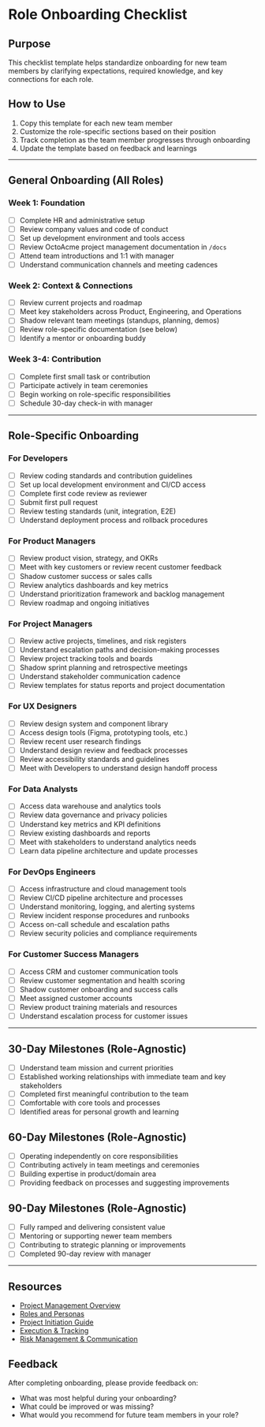 # Role Onboarding Checklist

## Purpose
This checklist template helps standardize onboarding for new team members by clarifying expectations, required knowledge, and key connections for each role.

## How to Use
1. Copy this template for each new team member
2. Customize the role-specific sections based on their position
3. Track completion as the team member progresses through onboarding
4. Update the template based on feedback and learnings

---

## General Onboarding (All Roles)

### Week 1: Foundation
- [ ] Complete HR and administrative setup
- [ ] Review company values and code of conduct
- [ ] Set up development environment and tools access
- [ ] Review OctoAcme project management documentation in `/docs`
- [ ] Attend team introductions and 1:1 with manager
- [ ] Understand communication channels and meeting cadences

### Week 2: Context & Connections
- [ ] Review current projects and roadmap
- [ ] Meet key stakeholders across Product, Engineering, and Operations
- [ ] Shadow relevant team meetings (standups, planning, demos)
- [ ] Review role-specific documentation (see below)
- [ ] Identify a mentor or onboarding buddy

### Week 3-4: Contribution
- [ ] Complete first small task or contribution
- [ ] Participate actively in team ceremonies
- [ ] Begin working on role-specific responsibilities
- [ ] Schedule 30-day check-in with manager

---

## Role-Specific Onboarding

### For Developers
- [ ] Review coding standards and contribution guidelines
- [ ] Set up local development environment and CI/CD access
- [ ] Complete first code review as reviewer
- [ ] Submit first pull request
- [ ] Review testing standards (unit, integration, E2E)
- [ ] Understand deployment process and rollback procedures

### For Product Managers
- [ ] Review product vision, strategy, and OKRs
- [ ] Meet with key customers or review recent customer feedback
- [ ] Shadow customer success or sales calls
- [ ] Review analytics dashboards and key metrics
- [ ] Understand prioritization framework and backlog management
- [ ] Review roadmap and ongoing initiatives

### For Project Managers
- [ ] Review active projects, timelines, and risk registers
- [ ] Understand escalation paths and decision-making processes
- [ ] Review project tracking tools and boards
- [ ] Shadow sprint planning and retrospective meetings
- [ ] Understand stakeholder communication cadence
- [ ] Review templates for status reports and project documentation

### For UX Designers
- [ ] Review design system and component library
- [ ] Access design tools (Figma, prototyping tools, etc.)
- [ ] Review recent user research findings
- [ ] Understand design review and feedback processes
- [ ] Review accessibility standards and guidelines
- [ ] Meet with Developers to understand design handoff process

### For Data Analysts
- [ ] Access data warehouse and analytics tools
- [ ] Review data governance and privacy policies
- [ ] Understand key metrics and KPI definitions
- [ ] Review existing dashboards and reports
- [ ] Meet with stakeholders to understand analytics needs
- [ ] Learn data pipeline architecture and update processes

### For DevOps Engineers
- [ ] Access infrastructure and cloud management tools
- [ ] Review CI/CD pipeline architecture and processes
- [ ] Understand monitoring, logging, and alerting systems
- [ ] Review incident response procedures and runbooks
- [ ] Access on-call schedule and escalation paths
- [ ] Review security policies and compliance requirements

### For Customer Success Managers
- [ ] Access CRM and customer communication tools
- [ ] Review customer segmentation and health scoring
- [ ] Shadow customer onboarding and success calls
- [ ] Meet assigned customer accounts
- [ ] Review product training materials and resources
- [ ] Understand escalation process for customer issues

---

## 30-Day Milestones (Role-Agnostic)
- [ ] Understand team mission and current priorities
- [ ] Established working relationships with immediate team and key stakeholders
- [ ] Completed first meaningful contribution to the team
- [ ] Comfortable with core tools and processes
- [ ] Identified areas for personal growth and learning

## 60-Day Milestones (Role-Agnostic)
- [ ] Operating independently on core responsibilities
- [ ] Contributing actively in team meetings and ceremonies
- [ ] Building expertise in product/domain area
- [ ] Providing feedback on processes and suggesting improvements

## 90-Day Milestones (Role-Agnostic)
- [ ] Fully ramped and delivering consistent value
- [ ] Mentoring or supporting newer team members
- [ ] Contributing to strategic planning or improvements
- [ ] Completed 90-day review with manager

---

## Resources
- [Project Management Overview](./octoacme-project-management-overview.md)
- [Roles and Personas](./octoacme-roles-and-personas.md)
- [Project Initiation Guide](./octoacme-project-initiation.md)
- [Execution & Tracking](./octoacme-execution-and-tracking.md)
- [Risk Management & Communication](./octoacme-risks-and-communication.md)

## Feedback
After completing onboarding, please provide feedback on:
- What was most helpful during your onboarding?
- What could be improved or was missing?
- What would you recommend for future team members in your role?

